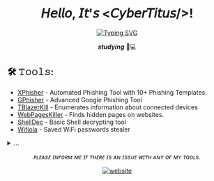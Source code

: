 <div align="center">

 # 𝘏𝘦𝘭𝘭𝘰, 𝘐𝘵'𝘴 <𝘊𝘺𝘣𝘦𝘳𝘛𝘪𝘵𝘶𝘴/>!
 
 
[![Typing SVG](https://readme-typing-svg.herokuapp.com?duration=2000&color=2A8329&center=true&height=25&lines=Student;Web+Developer)](https://github.com/CyberTitus?tab=repositories)
 
***studying*** 🌳💻
 
 
</div>


## 🛠️ 𝚃𝚘𝚘𝚕𝚜:
 - <a href="https://github.com/CyberTitus/XPhisher">XPhisher</a>  - Automated Phishing Tool with 10+ Phishing Templates.
 - <a href="https://github.com/CyberTitus/GPhisher">GPhisher</a> - Advanced Google Phishing Tool
 - <a href="https://github.com/CyberTitus/TBlazerKill">TBlazerKill</a> - Enumerates information about connected devices
 - <a href="https://github.com/CyberTitus/WebPagesKiller">WebPagesKiller</a> - Finds hidden pages on websites.
 - <a href="https://github.com/CyberTitus/ShellDec">ShellDec</a> - Basic Shell decrypting tool
 - <a href="https://github.com/CyberTitus/Wifiola">Wifiola</a> - Saved WiFi passwords stealer




<details>
  <summary>...</summary>
 
<div align="center">

 
 | Github Stats | Top Languages |
| --- | --- |
| <a href="https://github.com/CyberTitus"><img src="https://github-readme-stats.vercel.app/api?username=cybertitus&show_icons=true&title_color=5eff00&icon_color=2ae300&text_color=9f9f9f&bg_color=151515&count_private=true"></a> | <a href="https://github.com/CyberTitus"><img src="https://github-readme-stats.vercel.app/api/top-langs/?username=cybertitus&show_icons=true&title_color=5eff00&icon_color=2ae300&text_color=9f9f9f&bg_color=151515&count_private=true&layout=compact"></a> |
 
 </div>
 
 <h3 align="center">Languages and Tools:</h3>
<p align="center"> <a href="https://www.python.org" target="_blank" rel="noreferrer"> <img src="https://raw.githubusercontent.com/devicons/devicon/master/icons/python/python-original.svg" alt="python" width="40" height="40"/> </a> <a href="https://www.qt.io/" target="_blank" rel="noreferrer"> </a> <a href="https://www.codecademy.com/learn/bash-scripting/modules/bash-scripting" target="_blank" rel="noreferrer"> <img src="https://img.icons8.com/plasticine/100/000000/bash.png" alt="bash" width="48" height="48"/> </a> <a href="https://www.w3schools.com/css/" target="_blank" rel="noreferrer"> <img src="https://raw.githubusercontent.com/devicons/devicon/master/icons/css3/css3-original-wordmark.svg" alt="css3" width="40" height="40"/> </a> <a href="https://flask.palletsprojects.com/" target="_blank" rel="noreferrer"> <img src="https://www.vectorlogo.zone/logos/pocoo_flask/pocoo_flask-icon.svg" alt="flask" width="40" height="40"/> </a> <a href="https://git-scm.com/" target="_blank" rel="noreferrer"> <img src="https://www.vectorlogo.zone/logos/git-scm/git-scm-icon.svg" alt="git" width="40" height="40"/> </a> <a href="https://heroku.com" target="_blank" rel="noreferrer"> <img src="https://www.vectorlogo.zone/logos/heroku/heroku-icon.svg" alt="heroku" width="40" height="40"/> </a> <a href="https://developer.mozilla.org/en-US/docs/Web/HTML" target="_blank" rel="noreferrer"> <img src="https://raw.githubusercontent.com/devicons/devicon/master/icons/html5/html5-original-wordmark.svg" alt="html5" width="40" height="40"/> </a> <a href="https://developer.mozilla.org/en-US/docs/Web/JavaScript" target="_blank" rel="noreferrer"> <img src="https://raw.githubusercontent.com/devicons/devicon/master/icons/javascript/javascript-original.svg" alt="javascript" width="40" height="40"/> </a> <a href="https://www.linux.org/" target="_blank" rel="noreferrer"> <img src="https://raw.githubusercontent.com/devicons/devicon/master/icons/linux/linux-original.svg" alt="linux" width="40" height="40"/> </a> <a href="https://www.nginx.com" target="_blank" rel="noreferrer"> <img src="https://raw.githubusercontent.com/devicons/devicon/master/icons/nginx/nginx-original.svg" alt="nginx" width="40" height="40"/> </a><a href="https://www.php.net" target="_blank" rel="noreferrer"> <img src="https://raw.githubusercontent.com/devicons/devicon/master/icons/php/php-original.svg" alt="php" width="40" height="40"/> </a> </p>


 
 
 
</details>

<div align="center">
 
 *ᴘʟᴇᴀsᴇ ɪɴғᴏʀᴍ ᴍᴇ ɪғ ᴛʜᴇʀᴇ ɪs ᴀɴ ɪssᴜᴇ ᴡɪᴛʜ ᴀɴʏ ᴏғ ᴍʏ ᴛᴏᴏʟs.*
 
<a href="https://cybertitus.github.io"><img src="https://img.shields.io/website?down_color=red&down_message=offline&style=flat-square&up_color=green&url=https%3A%2F%2Fcybertitus.github.io" alt="website"></a>

</div>
